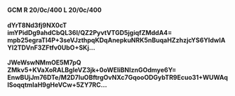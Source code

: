 #### GCM R 20/0c/400 L 20/0c/400
**dYrT8Nd3fj9NX0cT**<br/>**imYPidDg9ahdCbQL36l/QZ2PyvtVTGD5jgiqfZMddA4=**<br/>**mpb25egraTI4P+3seVJzthpqKDqAnepkuNRK5nBuqaHZzhzjcYS6YIdwIAYI2TDVnF3ZFtfv0UbO+SKj...**<br/><br/>
**JWeWswNMmOE5M7pQ**<br/>**ZMkv5+KVaXoRALBgleVZ3jk+0oWEliBNIznGOdmye6Y=**<br/>**EnwBUjJm76DTe/M2D7IuOBftrgOvNXc7GqooODGybTR9Ecuo31+WUWAqlSoqqtmIaH9gHeVCw+5ZY7RC...**